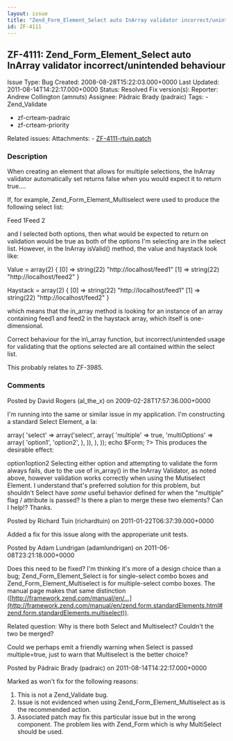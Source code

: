 ```yaml
---
layout: issue
title: "Zend_Form_Element_Select auto InArray validator incorrect/unintended behaviour"
id: ZF-4111
---
```


ZF-4111: Zend\_Form\_Element\_Select auto InArray validator incorrect/unintended behaviour
------------------------------------------------------------------------------------------

 Issue Type: Bug Created: 2008-08-28T15:22:03.000+0000 Last Updated: 2011-08-14T14:22:17.000+0000 Status: Resolved Fix version(s): 
 Reporter:  Andrew Collington (amnuts)  Assignee:  Pádraic Brady (padraic)  Tags: - Zend\_Validate
- zf-crteam-padraic
- zf-crteam-priority
 
 Related issues: 
 Attachments: - [ZF-4111-rtuin.patch](/issues/secure/attachment/13606/ZF-4111-rtuin.patch)
 
### Description

When creating an element that allows for multiple selections, the InArray validator automatically set returns false when you would expect it to return true....

If, for example, Zend\_Form\_Element\_Multiselect were used to produce the following select list:

Feed 1Feed 2

and I selected both options, then what would be expected to return on validation would be true as both of the options I'm selecting are in the select list. However, in the InArray isValid() method, the value and haystack look like:

Value = array(2) { [0] => string(22) "http://localhost/feed1" [1] => string(22) "http://localhost/feed2" }

Haystack = array(2) { [0] => string(22) "http://localhost/feed1" [1] => string(22) "http://localhost/feed2" }

which means that the in\_array method is looking for an instance of an array containing feed1 and feed2 in the haystack array, which itself is one-dimensional.

 <?php $value = array( "http://localhost/feed1", "http://localhost/feed2" ); $haystack = array( "http://localhost/feed1", "http://localhost/feed2" ); var\_dump(in\_array($value, $haystack, false)); // bool(false) ?> Correct behaviour for the in\_array function, but incorrect/unintended usage for validating that the options selected are all contained within the select list.

This probably relates to ZF-3985.

 

 

### Comments

Posted by David Rogers (al\_the\_x) on 2009-02-28T17:57:36.000+0000

I'm running into the same or similar issue in my application. I'm constructing a standard Select Element, a la:

 <?php $Form = new Zend\_Form(array( 'elements' => array( 'select' => array('select', array( 'multiple' => true, 'multiOptions' => array( 'option1', 'option2', ), )), ), )); echo $Form; ?> This produces the desirable effect:

 option1option2 Selecting either option and attempting to validate the form always fails, due to the use of in\_array() in the InArray Validator, as noted above, however validation works correctly when using the Mutiselect Element. I understand that's preferred solution for this problem, but shouldn't Select have _some_ useful behavior defined for when the "multiple" flag / attribute is passed? Is there a plan to merge these two elements? Can I help!? Thanks.

 

 

Posted by Richard Tuin (richardtuin) on 2011-01-22T06:37:39.000+0000

Added a fix for this issue along with the approperiate unit tests.

 

 

Posted by Adam Lundrigan (adamlundrigan) on 2011-06-08T23:21:18.000+0000

Does this need to be fixed? I'm thinking it's more of a design choice than a bug; Zend\_Form\_Element\_Select is for single-select combo boxes and Zend\_Form\_Element\_Multiselect is for multiple-select combo boxes. The manual page makes that same distinction ([http://framework.zend.com/manual/en/…](http://framework.zend.com/manual/en/zend.form.standardElements.html#zend.form.standardElements.multiselect)).

Related question: Why is there both Select and Multiselect? Couldn't the two be merged?

Could we perhaps emit a friendly warning when Select is passed multiple=true, just to warn that Multiselect is the better choice?

 

 

Posted by Pádraic Brady (padraic) on 2011-08-14T14:22:17.000+0000

Marked as won't fix for the following reasons:

1. This is not a Zend\_Validate bug.
2. Issue is not evidenced when using Zend\_Form\_Element\_Multiselect as is the recommended action.
3. Associated patch may fix this particular issue but in the wrong component. The problem lies with Zend\_Form which is why MultiSelect should be used.
 


 